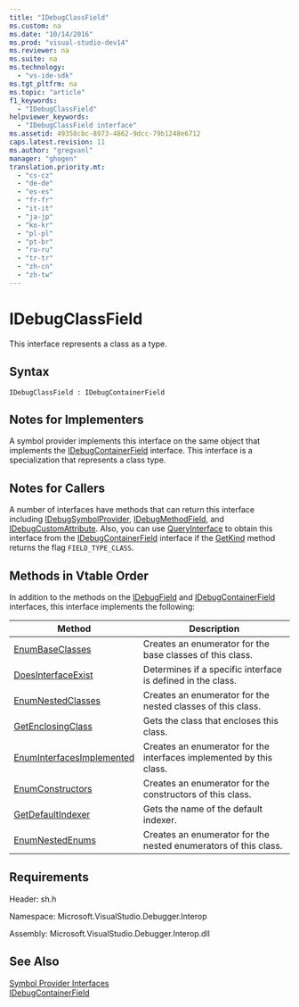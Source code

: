```yaml
---
title: "IDebugClassField"
ms.custom: na
ms.date: "10/14/2016"
ms.prod: "visual-studio-dev14"
ms.reviewer: na
ms.suite: na
ms.technology: 
  - "vs-ide-sdk"
ms.tgt_pltfrm: na
ms.topic: "article"
f1_keywords: 
  - "IDebugClassField"
helpviewer_keywords: 
  - "IDebugClassField interface"
ms.assetid: 49358cbc-8973-4862-9dcc-79b1248e6712
caps.latest.revision: 11
ms.author: "gregvanl"
manager: "ghogen"
translation.priority.mt: 
  - "cs-cz"
  - "de-de"
  - "es-es"
  - "fr-fr"
  - "it-it"
  - "ja-jp"
  - "ko-kr"
  - "pl-pl"
  - "pt-br"
  - "ru-ru"
  - "tr-tr"
  - "zh-cn"
  - "zh-tw"
---
```

# IDebugClassField
This interface represents a class as a type.  
  
## Syntax  
  
```  
IDebugClassField : IDebugContainerField  
```  
  
## Notes for Implementers  
 A symbol provider implements this interface on the same object that implements the [IDebugContainerField](../extensibility/idebugcontainerfield.md) interface. This interface is a specialization that represents a class type.  
  
## Notes for Callers  
 A number of interfaces have methods that can return this interface including [IDebugSymbolProvider](../extensibility/idebugsymbolprovider.md), [IDebugMethodField](../extensibility/idebugmethodfield.md), and [IDebugCustomAttribute](../extensibility/idebugcustomattribute.md). Also, you can use [QueryInterface](../Topic/QueryInterface.md) to obtain this interface from the [IDebugContainerField](../extensibility/idebugcontainerfield.md) interface if the [GetKind](../extensibility/idebugfield--getkind.md) method returns the flag `FIELD_TYPE_CLASS`.  
  
## Methods in Vtable Order  
 In addition to the methods on the [IDebugField](../extensibility/idebugfield.md) and [IDebugContainerField](../extensibility/idebugcontainerfield.md) interfaces, this interface implements the following:  
  
|Method|Description|  
|------------|-----------------|  
|[EnumBaseClasses](../extensibility/idebugclassfield--enumbaseclasses.md)|Creates an enumerator for the base classes of this class.|  
|[DoesInterfaceExist](../extensibility/idebugclassfield--doesinterfaceexist.md)|Determines if a specific interface is defined in the class.|  
|[EnumNestedClasses](../extensibility/idebugclassfield--enumnestedclasses.md)|Creates an enumerator for the nested classes of this class.|  
|[GetEnclosingClass](../extensibility/idebugclassfield--getenclosingclass.md)|Gets the class that encloses this class.|  
|[EnumInterfacesImplemented](../extensibility/idebugclassfield--enuminterfacesimplemented.md)|Creates an enumerator for the interfaces implemented by this class.|  
|[EnumConstructors](../extensibility/idebugclassfield--enumconstructors.md)|Creates an enumerator for the constructors of this class.|  
|[GetDefaultIndexer](../extensibility/idebugclassfield--getdefaultindexer.md)|Gets the name of the default indexer.|  
|[EnumNestedEnums](../extensibility/idebugclassfield--enumnestedenums.md)|Creates an enumerator for the nested enumerators of this class.|  
  
## Requirements  
 Header: sh.h  
  
 Namespace: Microsoft.VisualStudio.Debugger.Interop  
  
 Assembly: Microsoft.VisualStudio.Debugger.Interop.dll  
  
## See Also  
 [Symbol Provider Interfaces](../extensibility/symbol-provider-interfaces.md)   
 [IDebugContainerField](../extensibility/idebugcontainerfield.md)